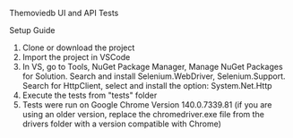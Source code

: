 Themoviedb UI and API Tests

Setup Guide

1. Clone or download the project
2. Import the project in VSCode
3. In VS, go to Tools, NuGet Package Manager, Manage NuGet Packages for Solution. Search and install Selenium.WebDriver, Selenium.Support. Search for HttpClient, select and install the option: System.Net.Http
4. Execute the tests from "tests" folder
5. Tests were run on Google Chrome Version 140.0.7339.81 (if you are using an older version, replace the chromedriver.exe file from the drivers folder with a version compatible with Chrome)
